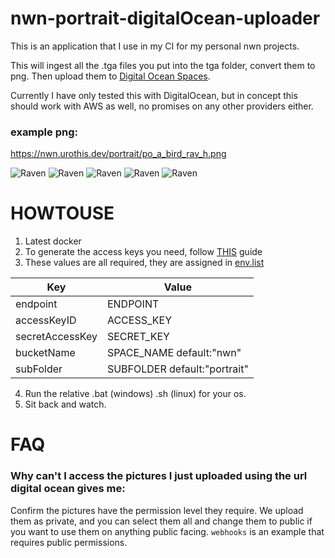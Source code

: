 # nwn-portrait-digitalOcean-uploader

This is an application that I use in my CI for my personal nwn projects.

This will ingest all the .tga files you put into the tga folder, convert them to png. Then upload them to [Digital Ocean Spaces](https://cloud.digitalocean.com/spaces/).

Currently I have only tested this with DigitalOcean, but in concept this should work with AWS as well, no promises on any other providers either.

### example png:
https://nwn.urothis.dev/portrait/po_a_bird_rav_h.png

![Raven](https://nwn.urothis.dev/portrait/po_a_bird_rav_h.png)
![Raven](https://nwn.urothis.dev/portrait/po_a_bird_rav_l.png)
![Raven](https://nwn.urothis.dev/portrait/po_a_bird_rav_m.png)
![Raven](https://nwn.urothis.dev/portrait/po_a_bird_rav_s.png)
![Raven](https://nwn.urothis.dev/portrait/po_a_bird_rav_t.png)

# HOWTOUSE
1. Latest docker
2. To generate the access keys you need, follow [THIS](https://www.digitalocean.com/community/tutorials/how-to-create-a-digitalocean-space-and-api-key) guide
3. These values are all required, they are assigned in [env.list](https://github.com/urothis/nwn-portrait-digitalOcean-uploader/env.list)

Key | Value
------------ | -------------
endpoint | ENDPOINT
accessKeyID | ACCESS_KEY
secretAccessKey | SECRET_KEY
bucketName | SPACE_NAME default:"nwn"
subFolder | SUBFOLDER default:"portrait"
4. Run the relative .bat (windows) .sh (linux) for your os. 
5. Sit back and watch.

# FAQ

### Why can't I access the pictures I just uploaded using the url digital ocean gives me:
Confirm the pictures have the permission level they require. We upload them as private, and you can select them all and change them to public if you want to use them on anything public facing. `webhooks` is an example that requires public permissions.
